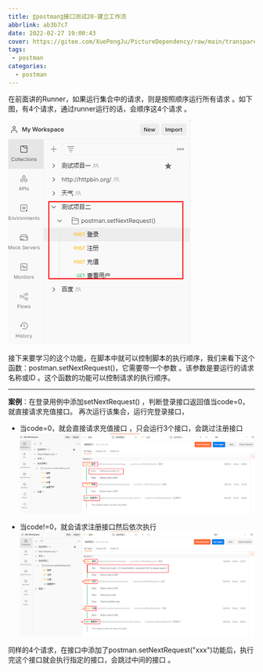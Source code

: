 ```yaml
---
title: 〖postman〗接口测试20-建立工作流
abbrlink: ab3b7c7
date: 2022-02-27 19:00:43
cover: https://gitee.com/XuePengJu/PictureDependency/raw/main/transparent_picture/transparent_picture%20(20).png
tags:
 - postman
categories:
  - postman
---
```


在前面讲的Runner，如果运行集合中的请求，则是按照顺序运行所有请求 。如下图，有4个请求，通过runner运行的话，会顺序这4个请求 。

![img](/img/blog/postman/20/020-01.png)

接下来要学习的这个功能，在脚本中就可以控制脚本的执行顺序，我们来看下这个函数：postman.setNextRequest()，它需要带一个参数 。该参数是要运行的请求名称或ID 。这个函数的功能可以控制请求的执行顺序。

---

**案例**：在登录用例中添加setNextRequest() ，判断登录接口返回值当code=0，就直接请求充值接口。
再次运行该集合，运行完登录接口，
- 当code=0，就会直接请求充值接口 ，只会运行3个接口，会跳过注册接口
![img](/img/blog/postman/20/020-02.png)

- 当code!=0，就会请求注册接口然后依次执行
![img](/img/blog/postman/20/020-03.png)


同样的4个请求，在接口中添加了postman.setNextRequest("xxx")功能后，执行完这个接口就会执行指定的接口，会跳过中间的接口 。